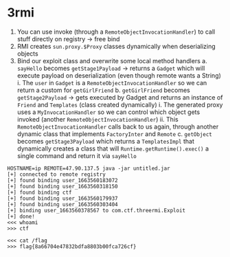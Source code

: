 # 3rmi

1. You can use invoke (through a `RemoteObjectInvocationHandler`) to call stuff directly on registry -> free bind
2. RMI creates `sun.proxy.$Proxy` classes dynamically when deserializing objects
3. Bind our exploit class and overwrite some local method handlers
  a. `sayHello` becomes `getStage1Payload` -> returns a `Gadget` which will execute payload on deserialization (even though remote wants a String)
    i. The `user` in `Gadget` is a `RemoteObjectInvocationHandler` so we can return a custom for `getGirlFriend`
  b. `getGirlFriend` becomes `getStage2Payload` -> gets executed by Gadget and returns an instance of `Friend` and `Templates` (class created dynamically)
    i. The generated proxy uses a `MyInvocationHandler` so we can control which object gets invoked (another `RemoteObjectInvocationHandler`)
    ii. This `RemoteObjectInvocationHandler` calls back to us again, through another dynamic class that implements `FactoryInter` and `Remote`
  c. `getObject` becomes `getStage3Payload` which returns a `TemplatesImpl` that dynamically creates a class that will `Runtime.getRuntime().exec()` a single command and return it via `sayHello`


```
HOSTNAME=ip REMOTE=47.90.137.5 java -jar untitled.jar
[+] connected to remote registry
[+] found binding user_1663560183072
[+] found binding user_1663560318150
[+] found binding ctf
[+] found binding user_1663560179937
[+] found binding user_1663560303404
[+] binding user_1663560378567 to com.ctf.threermi.Exploit
[+] done!
<<< whoami
>>> ctf

<<< cat /flag
>>> flag{8a66704e47832bdfa8803b00fca726cf}
```
